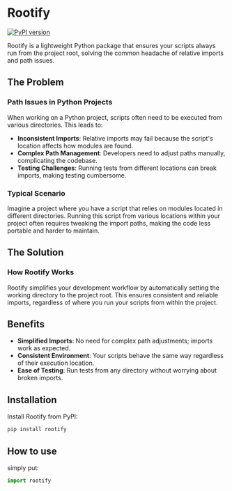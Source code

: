 # Rootify

[![PyPI version](https://badge.fury.io/py/rootify.svg)](https://badge.fury.io/py/rootify)

Rootify is a lightweight Python package that ensures your scripts always run from the project root, solving the common headache of relative imports and path issues.

## The Problem

### Path Issues in Python Projects

When working on a Python project, scripts often need to be executed from various directories. This leads to:

- **Inconsistent Imports**: Relative imports may fail because the script's location affects how modules are found.
- **Complex Path Management**: Developers need to adjust paths manually, complicating the codebase.
- **Testing Challenges**: Running tests from different locations can break imports, making testing cumbersome.

### Typical Scenario

Imagine a project where you have a script that relies on modules located in different directories. Running this script from various locations within your project often requires tweaking the import paths, making the code less portable and harder to maintain.

## The Solution

### How Rootify Works

Rootify simplifies your development workflow by automatically setting the working directory to the project root. This ensures consistent and reliable imports, regardless of where you run your scripts from within the project.

## Benefits

- **Simplified Imports**: No need for complex path adjustments; imports work as expected.
- **Consistent Environment**: Your scripts behave the same way regardless of their execution location.
- **Ease of Testing**: Run tests from any directory without worrying about broken imports.

## Installation

Install Rootify from PyPI:

```sh
pip install rootify

```
## How to use

simply put:
```python
import rootify
```



